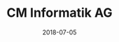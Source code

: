 ﻿---
title:          "CM Informatik AG"
date:           "2018-07-05"
draft:          false
robotsExclude:  true
forceNowrap:    false
---
